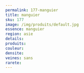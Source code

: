 ```yaml
---
permalink: 177-manguier
title: manguier
sku: 177
image: /img/produits/default.jpg
essence: manguier
region: asie
details: 
produits:
couleur: 
densite: 
veines: sans
rarete: 
---
```

